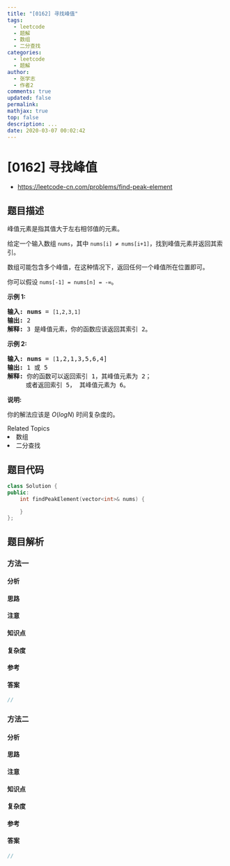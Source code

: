 ```yaml
---
title: "[0162] 寻找峰值"
tags:
  - leetcode
  - 题解
  - 数组
  - 二分查找
categories:
  - leetcode
  - 题解
author:
  - 张学志
  - 作者2
comments: true
updated: false
permalink:
mathjax: true
top: false
description: ...
date: 2020-03-07 00:02:42
---
```



# [0162] 寻找峰值
* https://leetcode-cn.com/problems/find-peak-element


## 题目描述

<p>峰值元素是指其值大于左右相邻值的元素。</p>

<p>给定一个输入数组&nbsp;<code>nums</code>，其中 <code>nums[i] &ne; nums[i+1]</code>，找到峰值元素并返回其索引。</p>

<p>数组可能包含多个峰值，在这种情况下，返回任何一个峰值所在位置即可。</p>

<p>你可以假设&nbsp;<code>nums[-1] = nums[n] = -&infin;</code>。</p>

<p><strong>示例 1:</strong></p>

<pre><strong>输入:</strong> <strong>nums</strong> = <code>[1,2,3,1]</code>
<strong>输出:</strong> 2
<strong>解释: </strong>3 是峰值元素，你的函数应该返回其索引 2。</pre>

<p><strong>示例&nbsp;2:</strong></p>

<pre><strong>输入:</strong> <strong>nums</strong> = <code>[</code>1,2,1,3,5,6,4]
<strong>输出:</strong> 1 或 5 
<strong>解释:</strong> 你的函数可以返回索引 1，其峰值元素为 2；
&nbsp;    或者返回索引 5， 其峰值元素为 6。
</pre>

<p><strong>说明:</strong></p>

<p>你的解法应该是&nbsp;<em>O</em>(<em>logN</em>)<em>&nbsp;</em>时间复杂度的。</p>
<div><div>Related Topics</div><div><li>数组</li><li>二分查找</li></div></div>


## 题目代码

```cpp
class Solution {
public:
    int findPeakElement(vector<int>& nums) {

    }
};
```


## 题目解析


### 方法一

#### 分析

#### 思路

#### 注意

#### 知识点

#### 复杂度

#### 参考

#### 答案

```cpp
//
```


### 方法二

#### 分析

#### 思路

#### 注意

#### 知识点

#### 复杂度

#### 参考

#### 答案

```cpp
//
```


